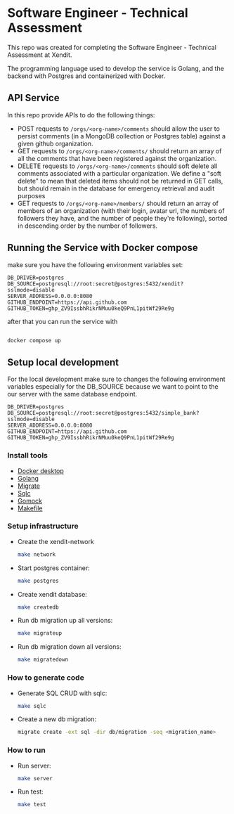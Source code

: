 # Software Engineer - Technical Assessment

This repo was created for completing the Software Engineer -
Technical Assessment at Xendit.

The programming language used to develop the service is Golang, and the backend with Postgres and containerized with Docker.

## API Service

In this repo provide APIs to do the following things:

- POST requests to `/orgs/<org-name>/comments` should allow the user to persist comments (in a MongoDB collection or Postgres table) against a given github organization.
- GET requests to `/orgs/<org-name>/comments/` should return an array of all the comments that have been registered against the organization.
- DELETE requests to `/orgs/<org-name>/comments` should soft delete all comments associated with a particular organization. We define a "soft delete" to mean that deleted items should not be returned in GET calls, but should remain in the database for emergency retrieval and audit purposes
- GET requests to `/orgs/<org-name>/members/` should return an array of members of an organization (with their login, avatar url, the numbers of followers they have, and the number of people they're following), sorted in descending order by the number of followers.

## Running the Service with Docker compose

make sure you have the following environment variables set:

```.env
DB_DRIVER=postgres
DB_SOURCE=postgresql://root:secret@postgres:5432/xendit?sslmode=disable
SERVER_ADDRESS=0.0.0.0:8080
GITHUB_ENDPOINT=https://api.github.com
GITHUB_TOKEN=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
```

after that you can run the service with

```cmd

docker compose up

```

## Setup local development

For the local development make sure to changes the following environment variables especially for the DB_SOURCE because we want to point to the our server with the same database endpoint.

```.env
DB_DRIVER=postgres
DB_SOURCE=postgresql://root:secret@postgres:5432/simple_bank?sslmode=disable
SERVER_ADDRESS=0.0.0.0:8080
GITHUB_ENDPOINT=https://api.github.com
GITHUB_TOKEN=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
```

### Install tools

- [Docker desktop](https://www.docker.com/products/docker-desktop)
- [Golang](https://golang.org/)
- [Migrate](https://github.com/golang-migrate/migrate/tree/master/cmd/migrate)
- [Sqlc](https://github.com/kyleconroy/sqlc#installation)
- [Gomock](https://github.com/golang/mock)
- [Makefile](https://www.gnu.org/software/make/manual/make.html)

### Setup infrastructure

- Create the xendit-network

  ```bash
  make network
  ```

- Start postgres container:

  ```bash
  make postgres
  ```

- Create xendit database:

  ```bash
  make createdb
  ```

- Run db migration up all versions:

  ```bash
  make migrateup
  ```

- Run db migration down all versions:

  ```bash
  make migratedown
  ```

### How to generate code

- Generate SQL CRUD with sqlc:

  ```bash
  make sqlc
  ```

- Create a new db migration:

  ```bash
  migrate create -ext sql -dir db/migration -seq <migration_name>
  ```

### How to run

- Run server:

  ```bash
  make server
  ```

- Run test:

  ```bash
  make test
  ```
